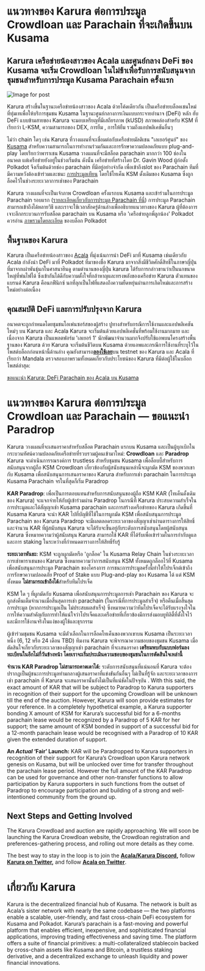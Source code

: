 # แนวทางของ Karura ต่อการประมูล Crowdloan และ Parachain ที่จะเกิดขึ้นบน Kusama

## Karura เครือข่ายน้องสาวของ Acala และศูนย์กลาง DeFi ของ Kusama จะเริ่ม Crowdloan ในไม่ช้าเพื่อรับการสนับสนุนจากชุมชนสำหรับการประมูล Kusama Parachain ครั้งแรก

![Image for post](https://miro.medium.com/max/1600/0*1XypG_FOdz_or1ro)

Karura สร้างขึ้นในฐานะเครือข่ายน้องสาวของ Acala ด้วยโค้ดเดียวกัน เป็นเครือข่ายบล็อคเชนใหม่ที่ทุ่มเทเพื่อให้บริการชุมชน Kusama ในฐานะศูนย์กลางการเงินแบบกระจายอำนาจ (DeFi) หลัก ฮับ DeFi แบบข้ามสายของ Karura จะมอบเหรียญที่มีเสถียรภาพ (kUSD) สภาพคล่องสำหรับ KSM ที่เรียกว่า L-KSM, ความสามารถของ DEX, การยืม , การให้ยืม รวมถึงแอปพลิเคชันอื่นๆ

ไม่ว่า chain ใดๆ เช่น Karura ที่วางแผนที่จะเชื่อมต่อกับเครือข่ายมัลติเชน "เลเยอร์ศูนย์" ของ [Kusama](http://kusama.network) สำหรับความสามารถในการทำงานร่วมกันและการรักษาความปลอดภัยแบบ plug-and-play โดยเรียกว่าพาราเชน Kusama วางแผนที่จะมีสล็อต parachain มากกว่า 100 ช่องในอนาคต แต่เครือข่ายยังอยู่ในช่วงเริ่มต้น ดังนั้น เครือข่ายที่สร้างโดย Dr. Gavin Wood ผู้ก่อตั้ง Polkadot จึงเริ่มต้นด้วยช่อง parachain ที่มีอยู่อย่างจำกัด เพื่อเข้าถึงslot ของ Parachain ทีมที่มีความหวังต้องเข้าร่วมและชนะ [การประมูลเทียน](https://wiki.polkadot.network/docs/en/learn-auction) โดยใช้โทเค็น KSM ดั้งเดิมของ Kusama ซึ่งถูกล็อคไว้ในช่วงระยะเวลาการเช่าของ Parachain

Karura วางแผนที่จะเป็นเจ้าภาพ Crowdloan ครั้งแรกบน Kusama และเข้าร่วมในการประมูล Parachain รอบแรก ([รายละเอียดเกี่ยวกับการประมูล Parachain ที่นี่](https://wiki.polkadot.network/docs/en/learn-auction)) การประมูล Parachain สามารถเข้าถึงได้หลายวิธี และเราจะใช้เวลาสักครู่ด้านล่างเพื่ออธิบายแนวทางของ Karura ผู้ที่ต้องการเจาะลึกกระบวนการรับสล็อต parachain บน Kusama หรือ 'เครือข่ายลูกพี่ลูกน้อง' Polkadot ควรอ่าน [ภาพรวมโดยละเอียด](https://polkadot.network/obtaining-a-parachain-slot-on-polkadot/) ของบล็อก Polkadot

## **พื้นฐานของ Karura**

Karura เป็นเครือข่ายน้องสาวของ [Acala](http://acala.network) ที่มุ่งเน้นการนำ DeFi มาที่ Kusama เช่นเดียวกับ Acala กำลังนำ DeFi มาที่ Polkadot ที่มาของชื่อ Karura มาจากสิ่งมีชีวิตศักดิ์สิทธิ์ในภาษาญี่ปุ่น ที่มาจากเผ่าพันธุ์นกในศาสนาฮินดู ตามตำนานของญี่ปุ่น karura ได้รับการกล่าวขานว่าเป็นนกขนาดใหญ่ที่พ่นไฟได้ ซึ่งเข้ากันได้ดีกับความตั้งใจที่กล้าหาญและทรงพลังของเครือข่าย Karura ตัวแทนของแบรนด์ Karura คือนกฟีนิกซ์ นกที่ลุกเป็นไฟที่แสดงถึงความยืดหยุ่นผ่านการเกิดใหม่และการสร้างใหม่อย่างต่อเนื่อง

## **คุณสมบัติ DeFi และการปรับปรุงจาก Karura**

อนาคตจะถูกกำหนดโดยชุมชนโอเพ่นซอร์สของผู้สร้าง ปูทางสำหรับกรณีการใช้งานและแอปพลิเคชันใหม่ๆ บน Karura และ Acala Karura จะเริ่มต้นด้วยแอปพลิเคชั่นที่พร้อมใช้งานมากมาย และเนื่องจาก Karura เป็นแพลตฟอร์ม 'เลเยอร์ 1' นักพัฒนาจำนวนมากจึงปรับใช้แอพบนโครงสร้างพื้นฐานของ Karura ด้วย Karura จะเริ่มต้นชีวิตบน Kusama ด้วยแอพและกรณีการใช้งานที่ระบุไว้ในโพสต์บล็อกก่อนหน้านี้ด้านล่าง คุณยังสามารถ[**ลองใช้เลย**](https://apps.acala.network/)บน testnet ของ Karura และ Acala ที่เรียกว่า Mandala ตรวจสอบภาพรวมทั้งหมดเกี่ยวกับประโยชน์ของ Karura ที่มีต่อผู้ใช้ในบล็อกโพสต์ล่าสุด:

[ขอแนะนำ Karura: DeFi Parachain ของ Acala บน Kusama](https://medium.com/acalanetwork/introducing-karura-acalas-defi-parachain-on-kusama-af2f2695b07a)

# **แนวทางของ Karura ต่อการประมูล Crowdloan และ Parachain — ขอแนะนำ Paradrop**

Karura วางแผนที่จะเสนอราคาสำหรับสล็อต Parachain แรกบน Kusama และเป็นผู้บุกเบิกในกระบวนทัศน์ความปลอดภัยเครือข่ายที่รวบรวมผู้คนเข้ามาใหม่: **Crowdloan** และ **Paradrop** Karura จะดำเนินการรณรงค์การ trustless สำหรับชุมชน Kusama เพื่อล็อบบี้สำหรับการสนับสนุนจากผู้ถือ KSM Crowdloan เกี่ยวข้องกับผู้สนับสนุนเหล่านี้จะผูกมัด KSM ของพวกเขากับ Kusama เพื่อสนับสนุนการเสนอราคาของ Karura สำหรับการเช่า parachain ในการประมูล Kusama Parachain จรในที่สุดก็เริ่ม Paradrop

**KAR Paradrop**: เพื่อเป็นการตอบแทนสำหรับการสนับสนุนของผู้ถือ KSM KAR (โทเค็นดั้งเดิมของ Karura) จะแจกจ่ายให้กับผู้เข้าร่วมผ่าน Paradrop ในกรณีที่ Karura ประสบความสำเร็จในการประมูลและได้สัญญาเช่า Kusama parachain และการสร้างเครือข่ายของ Karura เกิดขึ้นที่ Kusama Karura จะนำ KAR ไปที่บัญชีที่ใช้ในการผูกมัด KSM เพื่อสนับสนุนการประมูล Parachain ของ Karura Paradrop จะมีผลตลอดระยะเวลาของสัญญาเช่าผ่านตารางการให้สิทธิ์ และจำนวน KAR ที่ผู้สนับสนุน Karura จะได้รับจะขึ้นอยู่กับระดับการสนับสนุนโดยผู้สนับสนุน Karura ซึ่งหมายความว่าผู้สนับสนุน Karura สามารถใช้ KAR ที่ได้รับเพื่อเข้าร่วมในการกำกับดูแลและการ staking ในระหว่างที่กำหนดตารางการให้สิทธิ์รับรู้

**ระยะเวลาพันธะ:** KSM จะถูกผูกมัดหรือ 'ถูกล็อค' ใน Kusama Relay Chain ในช่วงระยะเวลาการเช่าพาราเชนของ Karura ซึ่งหมายความว่าการสนับสนุน KSM ทั้งหมดถูกล็อกไว้ที่ Kusama เพื่อสนับสนุนการประมูล Parachain ของโครงการ การชนะการประมูลครั้งนี้ทำให้โปรเจ็กต์เข้าถึงการรักษาความปลอดภัย Proof of Stake แบบ Plug-and-play ของ Kusama ได้ แต่ KSM ทั้งหมด **ไม่สามารถเข้าถึงได้**สำหรับทีมโปรเจ็ค

KSM ใด ๆ ที่ผูกมัดกับ Kusama เพื่อสนับสนุนการประมูลการเช่า Parachain  ของ Karura จะถูกส่งคืนเต็มจำนวนเมื่อสิ้นสุดการเช่า parachain (ในกรณีที่การประมูลสำเร็จ) หรือคืนเมื่อสิ้นสุดการประมูล (หากการประมูลเป็น ไม่ประสบผลสำเร็จ) ซึ่งหมายความว่าทีมโปรเจ็คจะได้รับแรงจูงใจในการให้ความสำคัญกับการทำให้แน่ใจว่าโปรเจ็คและเครือข่ายที่เกี่ยวข้องมีการส่งมอบยูทิลิตี้ที่ตั้งใจไว้และมีการใช้งานจริงในแง่ของผู้ใช้และธุรกรรม

ผู้เข้าร่วมชุมชน Kusama จะมีตัวเลือกในการล็อคโทเค็นของพวกเขาบน Kusama เป็นระยะเวลาหนึ่ง (6, 12 หรือ 24 เดือน TBD) ทีมงาน Karura จะพิจารณาความชอบของชุมชน Kusama เมื่อตัดสินใจเกี่ยวกับระยะเวลาของสัญญาเช่า parachain ที่จะเสนอราคา **เตรียมพบกับแบบฟอร์มลงทะเบียนในอีกไม่กี่วันข้างหน้า โดยเราจะเริ่มประเมินความชอบของชุมชนในการตัดสินใจเหล่านี้**

**จำนวน KAR Paradrop ไม่สามารถคาดเดาได้:** ระดับการสนับสนุนที่แน่นอนที่ Karura จะต้องปรากฏเป็นผู้ชนะการประมูลท่ามกลางผู้เสนอราคาที่แข่งขันกันอื่นๆ ไม่เป็นที่รู้จัก และระยะเวลาของการเช่า parachain ที่ Karura จะเสนอราคานั้นยังไม่เป็นที่แน่ชัดในปัจจุบัน . With this said, the exact amount of KAR that will be subject to Paradrop to Karura supporters in recognition of their support for the upcoming Crowdloan will be unknown till the end of the auction. However, Karura will soon provide estimates for your reference. In a completely hypothetical example, a Karura supporter bonding X amount of KSM for Karura’s successful bid for a 6-months parachain lease would be recognized by a Paradrop of 5 KAR for her support; the same amount of KSM bonded in support of a successful bid for a 12-month parachain lease would be recognised with a Paradrop of 10 KAR given the extended duration of support.

**An _Actual_ ‘Fair’ Launch:** KAR will be Paradropped to Karura supporters in recognition of their support for Karura’s Crowdloan upon Karura network genesis on Kusama, but will be unlocked over time for transfer throughout the parachain lease period. However the full amount of the KAR Paradrop can be used for governance and other non-transfer functions to allow participation by Karura supporters in such functions from the outset of Paradrop to encourage participation and building of a strong and well-intentioned community from the ground up.

## **Next Steps and Getting Involved**

The Karura Crowdload and auction are rapidly approaching. We will soon be launching the Karura Crowdloan website, the Crowdloan registration and preferences-gathering process, and rolling out more details as they come.

The best way to stay in the loop is to join the [**Acala/Karura Discord**](https://discord.gg/HpsZx5r)**,** follow [**Karura on Twitter**](https://twitter.com/KaruraNetwork)**,** and follow [**Acala on Twitter**](https://twitter.com/AcalaNetwork).

# **เกี่ยวกับ Karura**

Karura is the decentralized financial hub of Kusama. The network is built as Acala’s sister network with nearly the same codebase — the two platforms enable a scalable, user-friendly, and fast cross-chain DeFi ecosystem for Kusama and Polkadot. Karura’s parachain is a fast-moving and powerful platform that enables efficient, inexpensive, and sophisticated financial applications, improving trading effectiveness and saving time. The platform offers a suite of financial primitives: a multi-collateralized stablecoin backed by cross-chain assets like Kusama and Bitcoin, a trustless staking derivative, and a decentralized exchange to unleash liquidity and power financial innovations.
